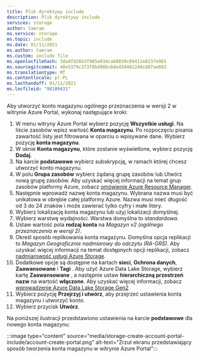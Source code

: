 ```yaml
---
title: Plik dyrektywy include
description: Plik dyrektywy include
services: storage
author: tamram
ms.service: storage
ms.topic: include
ms.date: 01/11/2021
ms.author: tamram
ms.custom: include file
ms.openlocfilehash: 3da4fd26b3f985e034ca60039c09412e8237e965
ms.sourcegitcommit: 48e5379c373f8bd98bc6de439482248cd07ae883
ms.translationtype: MT
ms.contentlocale: pl-PL
ms.lasthandoff: 01/12/2021
ms.locfileid: "98109431"
---
```

Aby utworzyć konto magazynu ogólnego przeznaczenia w wersji 2 w witrynie Azure Portal, wykonaj następujące kroki:

1. W menu witryny Azure Portal wybierz pozycję **Wszystkie usługi**. Na liście zasobów wpisz wartość **Konta magazynu**. Po rozpoczęciu pisania zawartość listy jest filtrowana w oparciu o wpisywane dane. Wybierz pozycję **konta magazynu**.
1. W oknie **Konta magazynu**, które zostanie wyświetlone, wybierz pozycję **Dodaj**.
1. Na karcie **podstawowe** wybierz subskrypcję, w ramach której chcesz utworzyć konto magazynu.
1. W polu **Grupa zasobów** wybierz żądaną grupę zasobów lub Utwórz nową grupę zasobów.  Aby uzyskać więcej informacji na temat grup zasobów platformy Azure, zobacz [omówienie Azure Resource Manager](../articles/azure-resource-manager/management/overview.md).
1. Następnie wprowadź nazwę konta magazynu. Wybrana nazwa musi być unikatowa w obrębie całej platformy Azure. Nazwa musi mieć długość od 3 do 24 znaków i może zawierać tylko cyfry i małe litery.
1. Wybierz lokalizację konta magazynu lub użyj lokalizacji domyślnej.
1. Wybierz warstwę wydajności. Warstwa domyślna to *standardowa*.
1. Ustaw wartość pola **rodzaj konta** na *Magazyn v2 (ogólnego przeznaczenia w wersji 2)*.
1. Określ sposób replikowania konta magazynu. Domyślna opcja replikacji to *Magazyn Geograficznie nadmiarowy do odczytu (RA-GRS)*. Aby uzyskać więcej informacji na temat dostępnych opcji replikacji, zobacz [nadmiarowość usługi Azure Storage](../articles/storage/common/storage-redundancy.md).
1. Dodatkowe opcje są dostępne na kartach **sieci**, **Ochrona danych**, **Zaawansowane** i **Tagi** . Aby użyć Azure Data Lake Storage, wybierz kartę **Zaawansowane** , a następnie ustaw **hierarchiczną przestrzeń nazw** na wartość **włączone**. Aby uzyskać więcej informacji, zobacz [wprowadzenie Azure Data Lake Storage Gen2](../articles/storage/blobs/data-lake-storage-introduction.md)
1. Wybierz pozycję **Przejrzyj i utwórz**, aby przejrzeć ustawienia konta magazynu i utworzyć konto.
1. Wybierz przycisk **Utwórz**.

Na poniższej ilustracji przedstawiono ustawienia na karcie **podstawowe** dla nowego konta magazynu:

:::image type="content" source="media/storage-create-account-portal-include/account-create-portal.png" alt-text="Zrzut ekranu przedstawiający sposób tworzenia konta magazynu w witrynie Azure Portal":::
